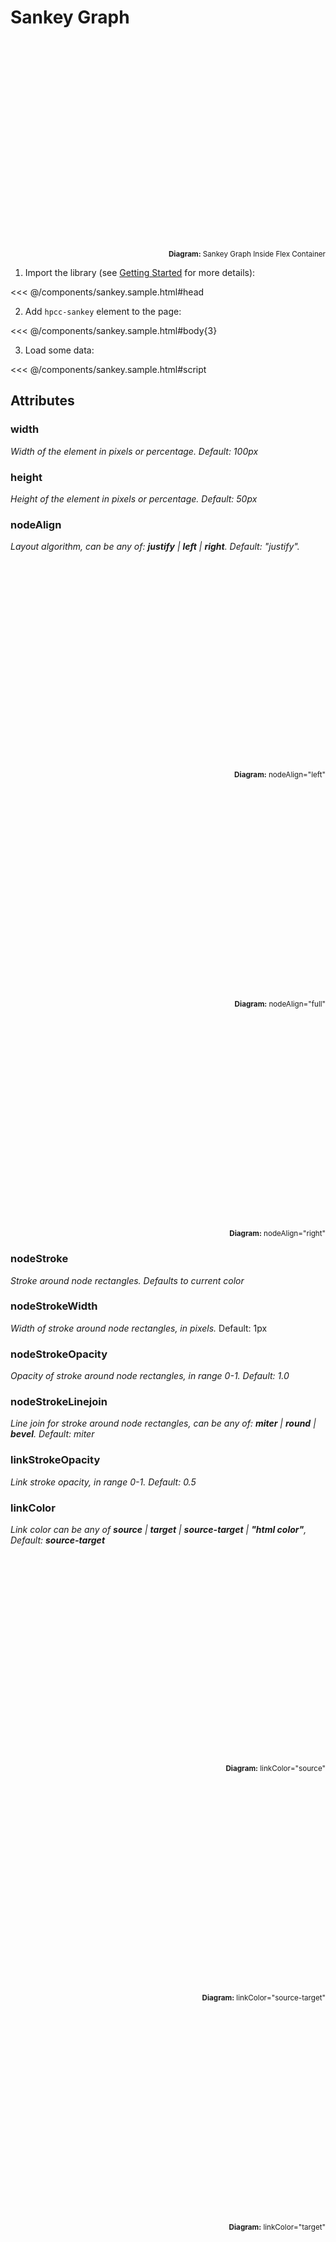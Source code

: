 # Sankey Graph
<ClientOnly>
  <div style="height:350px;display:flex;flex-direction:column;">
    <hpcc-sankey width="100%" height="100%" style="flex: 1 0 auto;"></hpcc-sankey>
    <sub style="flex: 0 0 auto;text-align:right"><b>Diagram:</b>  Sankey Graph Inside Flex Container</sub>
  </div>
</ClientOnly>

1. Import the library (see [Getting Started](../guide/getting-started.md) for more details):

<<< @/components/sankey.sample.html#head

2. Add `hpcc-sankey` element to the page:

<<< @/components/sankey.sample.html#body{3}

3. Load some data: 

<<< @/components/sankey.sample.html#script

## Attributes
  
### width

  _Width of the element in pixels or percentage. Default:  100px_

### height

  _Height of the element in pixels or percentage. Default:  50px_

### nodeAlign
 
  _Layout algorithm, can be any of:  **justify** | **left** | **right**.  Default:  "justify"._

<ClientOnly>
  <div style="height:350px;display:flex;flex-direction:column;border:1px solid var(--c-divider)">
    <hpcc-sankey width="100%" height="100%" nodeALign="left" style="flex: 1 0 auto;"></hpcc-sankey>
    <sub style="flex: 0 0 auto;text-align:right"><b>Diagram:</b>  nodeAlign="left"</sub>
  </div>
  <br/>
  <div style="height:350px;display:flex;flex-direction:column;border:1px solid var(--c-divider)">
    <hpcc-sankey width="100%" height="100%" style="flex: 1 0 auto;"></hpcc-sankey>
    <sub style="flex: 0 0 auto;text-align:right"><b>Diagram:</b>  nodeAlign="full"</sub>
  </div>
  <br/>
  <div style="height:350px;display:flex;flex-direction:column;border:1px solid var(--c-divider)">
    <hpcc-sankey width="100%" height="100%" nodeALign="right" style="flex: 1 0 auto;"></hpcc-sankey>
    <sub style="flex: 0 0 auto;text-align:right"><b>Diagram:</b>  nodeAlign="right"</sub>
  </div>
</ClientOnly>
 
### nodeStroke 

  _Stroke around node rectangles.  Defaults to current color_

### nodeStrokeWidth

  _Width of stroke around node rectangles, in pixels._  Default:  1px

### nodeStrokeOpacity

  _Opacity of stroke around node rectangles, in range 0-1.  Default:  1.0_

### nodeStrokeLinejoin 

  _Line join for stroke around node rectangles, can be any of:  **miter** | **round** | **bevel**.  Default:  miter_

### linkStrokeOpacity 

  _Link stroke opacity, in range 0-1.  Default:  0.5_

### linkColor

  _Link color can be any of **source** | **target** | **source-target** | **"html color"**, Default:  **source-target**_

<ClientOnly>
  <div style="height:350px;display:flex;flex-direction:column;border:1px solid var(--c-divider)">
    <hpcc-sankey width="100%" height="100%" linkColor="source" style="flex: 1 0 auto;"></hpcc-sankey>
    <sub style="flex: 0 0 auto;text-align:right"><b>Diagram:</b>  linkColor="source"</sub>
  </div>
  <br/>
  <div style="height:350px;display:flex;flex-direction:column;border:1px solid var(--c-divider)">
    <hpcc-sankey width="100%" height="100%" style="flex: 1 0 auto;"></hpcc-sankey>
    <sub style="flex: 0 0 auto;text-align:right"><b>Diagram:</b>  linkColor="source-target"</sub>
  </div>
  <br/>
  <div style="height:350px;display:flex;flex-direction:column;border:1px solid var(--c-divider)">
    <hpcc-sankey width="100%" height="100%" linkColor="target" style="flex: 1 0 auto;"></hpcc-sankey>
    <sub style="flex: 0 0 auto;text-align:right"><b>Diagram:</b>  linkColor="target"</sub>
  </div>
  <br/>
  <div style="height:350px;display:flex;flex-direction:column;border:1px solid var(--c-divider)">
    <hpcc-sankey width="100%" height="100%" linkColor="pink" style="flex: 1 0 auto;"></hpcc-sankey>
    <sub style="flex: 0 0 auto;text-align:right"><b>Diagram:</b>  linkColor="pink"</sub>
  </div>
</ClientOnly>


## Properties

### links

## Events

### click

<script>
export default {
  mounted() {
    import('../../src/sankey').then(()=>{
      for (const sankey of document.getElementsByTagName("hpcc-sankey")){
      sankey.links = [{ "source": "Agricultural 'waste'", "target": "Bio-conversion", "value": 124.729 }, { "source": "Bio-conversion", "target": "Liquid", "value": 0.597 }, { "source": "Bio-conversion", "target": "Losses", "value": 26.862 }, { "source": "Bio-conversion", "target": "Solid", "value": 280.322 }, { "source": "Bio-conversion", "target": "Gas", "value": 81.144 }, { "source": "Biofuel imports", "target": "Liquid", "value": 35 }, { "source": "Biomass imports", "target": "Solid", "value": 35 }, { "source": "Coal imports", "target": "Coal", "value": 11.606 }, { "source": "Coal reserves", "target": "Coal", "value": 63.965 }, { "source": "Coal", "target": "Solid", "value": 75.571 }, { "source": "District heating", "target": "Industry", "value": 10.639 }, { "source": "District heating", "target": "Heating and cooling - commercial", "value": 22.505 }, { "source": "District heating", "target": "Heating and cooling - homes", "value": 46.184 }, { "source": "Electricity grid", "target": "Over generation / exports", "value": 104.453 }, { "source": "Electricity grid", "target": "Heating and cooling - homes", "value": 113.726 }, { "source": "Electricity grid", "target": "H2 conversion", "value": 27.14 }, { "source": "Electricity grid", "target": "Industry", "value": 342.165 }, { "source": "Electricity grid", "target": "Road transport", "value": 37.797 }, { "source": "Electricity grid", "target": "Agriculture", "value": 4.412 }, { "source": "Electricity grid", "target": "Heating and cooling - commercial", "value": 40.858 }, { "source": "Electricity grid", "target": "Losses", "value": 56.691 }, { "source": "Electricity grid", "target": "Rail transport", "value": 7.863 }, { "source": "Electricity grid", "target": "Lighting & appliances - commercial", "value": 90.008 }, { "source": "Electricity grid", "target": "Lighting & appliances - homes", "value": 93.494 }, { "source": "Gas imports", "target": "Ngas", "value": 40.719 }, { "source": "Gas reserves", "target": "Ngas", "value": 82.233 }, { "source": "Gas", "target": "Heating and cooling - commercial", "value": 0.129 }, { "source": "Gas", "target": "Losses", "value": 1.401 }, { "source": "Gas", "target": "Thermal generation", "value": 151.891 }, { "source": "Gas", "target": "Agriculture", "value": 2.096 }, { "source": "Gas", "target": "Industry", "value": 48.58 }, { "source": "Geothermal", "target": "Electricity grid", "value": 7.013 }, { "source": "H2 conversion", "target": "H2", "value": 20.897 }, { "source": "H2 conversion", "target": "Losses", "value": 6.242 }, { "source": "H2", "target": "Road transport", "value": 20.897 }, { "source": "Hydro", "target": "Electricity grid", "value": 6.995 }, { "source": "Liquid", "target": "Industry", "value": 121.066 }, { "source": "Liquid", "target": "International shipping", "value": 128.69 }, { "source": "Liquid", "target": "Road transport", "value": 135.835 }, { "source": "Liquid", "target": "Domestic aviation", "value": 14.458 }, { "source": "Liquid", "target": "International aviation", "value": 206.267 }, { "source": "Liquid", "target": "Agriculture", "value": 3.64 }, { "source": "Liquid", "target": "National navigation", "value": 33.218 }, { "source": "Liquid", "target": "Rail transport", "value": 4.413 }, { "source": "Marine algae", "target": "Bio-conversion", "value": 4.375 }, { "source": "Ngas", "target": "Gas", "value": 122.952 }, { "source": "Oil imports", "target": "Oil", "value": 504.287 }, { "source": "Oil reserves", "target": "Oil", "value": 107.703 }, { "source": "Oil", "target": "Liquid", "value": 611.99 }, { "source": "Other waste", "target": "Solid", "value": 56.587 }, { "source": "Other waste", "target": "Bio-conversion", "value": 77.81 }, { "source": "Pumped heat", "target": "Heating and cooling - homes", "value": 193.026 }, { "source": "Pumped heat", "target": "Heating and cooling - commercial", "value": 70.672 }, { "source": "Solar PV", "target": "Electricity grid", "value": 59.901 }, { "source": "Solar Thermal", "target": "Heating and cooling - homes", "value": 19.263 }, { "source": "Solar", "target": "Solar Thermal", "value": 19.263 }, { "source": "Solar", "target": "Solar PV", "value": 59.901 }, { "source": "Solid", "target": "Agriculture", "value": 0.882 }, { "source": "Solid", "target": "Thermal generation", "value": 400.12 }, { "source": "Solid", "target": "Industry", "value": 46.477 }, { "source": "Thermal generation", "target": "Electricity grid", "value": 525.531 }, { "source": "Thermal generation", "target": "Losses", "value": 787.129 }, { "source": "Thermal generation", "target": "District heating", "value": 79.329 }, { "source": "Tidal", "target": "Electricity grid", "value": 9.452 }, { "source": "UK land based bioenergy", "target": "Bio-conversion", "value": 182.01 }, { "source": "Wave", "target": "Electricity grid", "value": 19.013 }, { "source": "Wind", "target": "Electricity grid", "value": 289.366 }]
      }
    });
  }
}
</script>
 